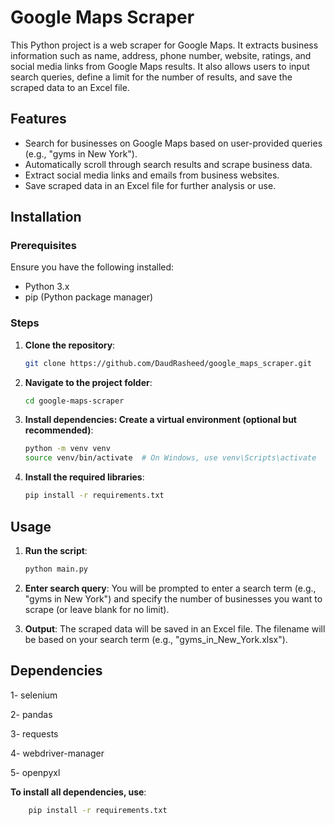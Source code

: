 # Google Maps Scraper

This Python project is a web scraper for Google Maps. It extracts business information such as name, address, phone number, website, ratings, and social media links from Google Maps results. It also allows users to input search queries, define a limit for the number of results, and save the scraped data to an Excel file.

## Features
- Search for businesses on Google Maps based on user-provided queries (e.g., "gyms in New York").
- Automatically scroll through search results and scrape business data.
- Extract social media links and emails from business websites.
- Save scraped data in an Excel file for further analysis or use.

## Installation

### Prerequisites
Ensure you have the following installed:
- Python 3.x
- pip (Python package manager)

### Steps

1. **Clone the repository**:
   ```bash
   git clone https://github.com/DaudRasheed/google_maps_scraper.git

2. **Navigate to the project folder**:
    ```bash
   cd google-maps-scraper

3. **Install dependencies: Create a virtual environment (optional but recommended)**:
     ```bash
     python -m venv venv
     source venv/bin/activate  # On Windows, use venv\Scripts\activate

4. **Install the required libraries**:
    ```bash
    pip install -r requirements.txt

## Usage

1. **Run the script**:
     ```bash
     python main.py

2. **Enter search query**:
  You will be prompted to enter a search term (e.g., "gyms in New York") and specify the number of businesses you want to scrape (or leave blank for no limit).

3. **Output**:
  The scraped data will be saved in an Excel file. The filename will be based on your search term             (e.g., "gyms_in_New_York.xlsx").

## Dependencies

1- selenium

2- pandas

3- requests

4- webdriver-manager

5- openpyxl

**To install all dependencies, use**:
 ```bash
     pip install -r requirements.txt


